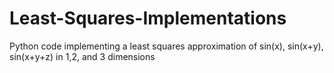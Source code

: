 # Least-Squares-Implementations
Python code implementing a least squares approximation of sin(x), sin(x+y), sin(x+y+z) in 1,2, and 3 dimensions
